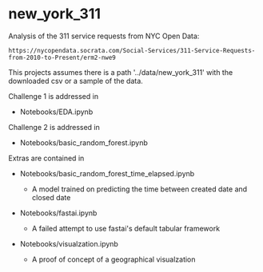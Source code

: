 # new_york_311
Analysis of the 311 service requests from NYC Open Data:

    https://nycopendata.socrata.com/Social-Services/311-Service-Requests-from-2010-to-Present/erm2-nwe9

This projects assumes there is a path '../data/new_york_311' with the downloaded csv or a sample of the data.

Challenge 1 is addressed in 
* Notebooks/EDA.ipynb

Challenge 2 is addressed in 
* Notebooks/basic_random_forest.ipynb

Extras are contained in 
* Notebooks/basic_random_forest_time_elapsed.ipynb
    * A model trained on predicting the time between created date and closed date
        
* Notebooks/fastai.ipynb
    * A failed attempt to use fastai's default tabular framework
        
* Notebooks/visualzation.ipynb
    * A proof of concept of a geographical visualzation

